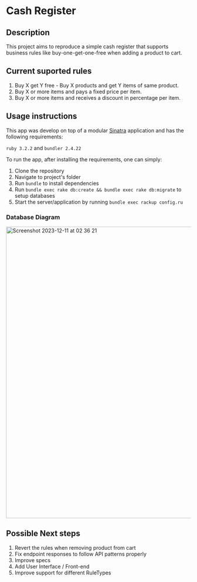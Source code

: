 # Cash Register

## Description
This project aims to reproduce a simple cash register that supports business rules like buy-one-get-one-free when adding a product to cart.

## Current suported rules
1. Buy X get Y free - Buy X products and get Y items of same product.
2. Buy X or more items and pays a fixed price per item.
3. Buy X or more items and receives a discount in percentage per item.


## Usage instructions
This app was develop on top of a modular [Sinatra](https://sinatrarb.com/) application and has the following requirements:

`ruby 3.2.2` and 
`bundler 2.4.22`

To run the app, after installing the requirements, one can simply:
1. Clone the repository
2. Navigate to project's folder
3. Run `bundle` to install dependencies
4. Run `bundle exec rake db:create && bundle exec rake db:migrate` to setup databases
5. Start the server/application by running `bundle exec rackup config.ru`

### Database Diagram
<img width="795" alt="Screenshot 2023-12-11 at 02 36 21" src="https://github.com/andrer0cha/cash-register/assets/87980712/d08f4450-6f3c-4ac4-95ab-f4940ccb868e">


## Possible Next steps
1. Revert the rules when removing product from cart
2. Fix endpoint responses to follow API patterns properly
3. Improve specs
4. Add User Interface / Front-end
5. Improve support for different RuleTypes
